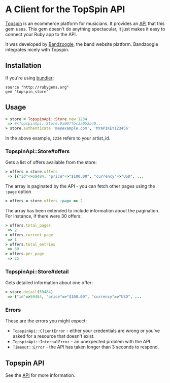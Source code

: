 # A Client for the TopSpin API

[Topspin](http://www.topspinmedia.com/) is an ecommerce platform for musicians. It provides an [API](https://docs.topspin.net/tiki-index.php?page=Topspin+APIs&structure=Dev+Center) that this gem uses. This gem doesn't do anything spectacular, it just makes it easy to connect your Ruby app to the API.

It was developed by [Bandzoogle](http://bandzoogle.com/), the band website platform. Bandzoogle integrates nicely with Topspin.

## Installation

If you're using [bundler](http://gembundler.com/):

```
source "http://rubygems.org"
gem 'topspin_store'
```

## Usage

```ruby
> store = TopspinApi::Store.new 1234
 => #<TopspinApi::Store:0x007fbc3a052b40...
> store.authenticate 'me@example.com', 'MYAPIKEY123456'
```

In the above example, <code>1234</code> refers to your artist_id.

### TopspinApi::Store#offers

Gets a list of offers available from the store:

```ruby
> offers = store.offers
 => [{"id"=>59484, "price"=>"$100.00", "currency"=>"USD", ...
```

The array is paginated by the API - you can fetch other pages using the <code>:page</code> option

```ruby
> offers = store.offers :page => 2
```

The array has been extended to include information about the pagination. For instance, if there were 30 offers:

```ruby
> offers.total_pages
 => 2
> offers.current_page
 => 1
> offers.total_entries
 => 30
> offers.per_page
 => 25
```

### TopspinApi::Store#detail

Gets detailed information about one offer:

```ruby
> store.detail(59484)
 => {"id"=>59484, "price"=>"$100.00", "currency"=>"USD", ...
```

### Errors

These are the errors you might expect:

* <code>TopspinApi::ClientError</code> - either your credentials are wrong or you've asked for a resource that doesn't exist.
* <code>TopspinApi::InternalError</code> - an unexpected problem with the API.
* <code>Timeout::Error</code> - the API has taken longer than 3 seconds to respond.

## Topspin API

See the [API](https://docs.topspin.net/tiki-index.php?page=Topspin+APIs&structure=Dev+Center) for more information.
